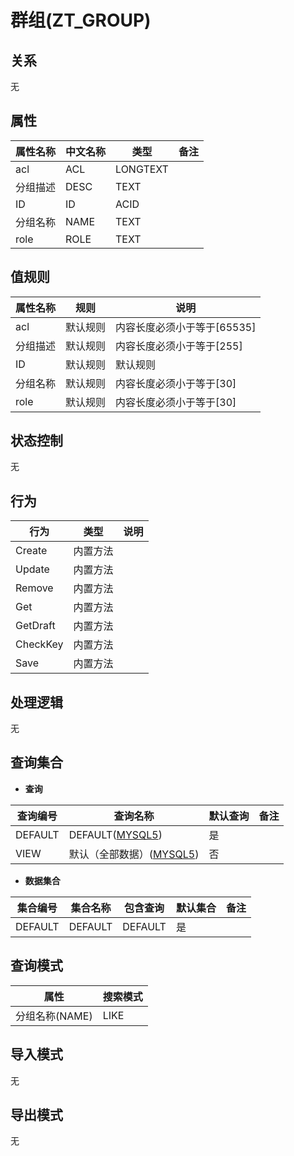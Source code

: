 # 群组(ZT_GROUP)

  

## 关系
无

## 属性

| 属性名称        |    中文名称    | 类型     |  备注  |
| --------   |------------| -----   |  -------- | 
|acl|ACL|LONGTEXT|&nbsp;|
|分组描述|DESC|TEXT|&nbsp;|
|ID|ID|ACID|&nbsp;|
|分组名称|NAME|TEXT|&nbsp;|
|role|ROLE|TEXT|&nbsp;|

## 值规则
| 属性名称    | 规则    |  说明  |
| --------   |------------| ----- | 
|acl|默认规则|内容长度必须小于等于[65535]|
|分组描述|默认规则|内容长度必须小于等于[255]|
|ID|默认规则|默认规则|
|分组名称|默认规则|内容长度必须小于等于[30]|
|role|默认规则|内容长度必须小于等于[30]|

## 状态控制

无


## 行为
| 行为    | 类型    |  说明  |
| --------   |------------| ----- | 
|Create|内置方法|&nbsp;|
|Update|内置方法|&nbsp;|
|Remove|内置方法|&nbsp;|
|Get|内置方法|&nbsp;|
|GetDraft|内置方法|&nbsp;|
|CheckKey|内置方法|&nbsp;|
|Save|内置方法|&nbsp;|

## 处理逻辑
无

## 查询集合

* **查询**

| 查询编号 | 查询名称       | 默认查询 |   备注|
| --------  | --------   | --------   | ----- |
|DEFAULT|DEFAULT([MYSQL5](../../appendix/query_MYSQL5.md#Group_Default))|是|&nbsp;|
|VIEW|默认（全部数据）([MYSQL5](../../appendix/query_MYSQL5.md#Group_View))|否|&nbsp;|

* **数据集合**

| 集合编号 | 集合名称   |  包含查询  | 默认集合 |   备注|
| --------  | --------   | -------- | --------   | ----- |
|DEFAULT|DEFAULT|DEFAULT|是|&nbsp;|

## 查询模式
| 属性      |    搜索模式     |
| --------   |------------|
|分组名称(NAME)|LIKE|

## 导入模式
无


## 导出模式
无
